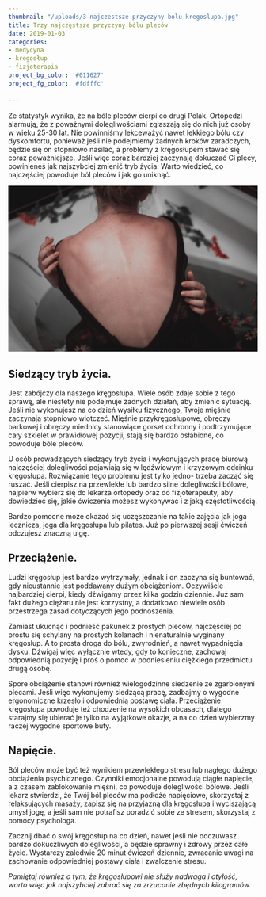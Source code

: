 ```yaml
---
thumbnail: "/uploads/3-najczestsze-przyczyny-bolu-kregoslupa.jpg"
title: Trzy najczęstsze przyczyny bólu pleców
date: 2019-01-03
categories:
- medycyna
- kregosłup
- fizjoterapia
project_bg_color: '#011627'
project_fg_color: '#fdfffc'

---
```


Ze statystyk wynika, że na bóle pleców cierpi co drugi Polak. Ortopedzi alarmują, że z poważnymi dolegliwościami zgłaszają się do nich już osoby w wieku 25-30 lat. Nie powinniśmy lekceważyć nawet lekkiego bólu czy dyskomfortu, ponieważ jeśli nie podejmiemy żadnych kroków zaradczych, będzie się on stopniowo nasilać, a problemy z kręgosłupem stawać się coraz poważniejsze. Jeśli więc coraz bardziej zaczynają dokuczać Ci plecy, powinieneś jak najszybciej zmienić tryb życia. Warto wiedzieć, co najczęściej powoduje ból pleców i jak go uniknąć.

![](/uploads/kobieta-kregoslup-bol-siedzenie.jpg)


## Siedzący tryb życia.
Jest zabójczy dla naszego kręgosłupa. Wiele osób zdaje sobie z tego sprawę, ale niestety nie podejmuje żadnych działań, aby zmienić sytuację. Jeśli nie wykonujesz na co dzień wysiłku fizycznego, Twoje mięśnie zaczynają stopniowo wiotczeć. Mięśnie przykręgosłupowe, obręczy barkowej i obręczy miednicy stanowiące gorset ochronny i podtrzymujące cały szkielet w prawidłowej pozycji, stają się bardzo osłabione, co powoduje bóle pleców. 

U osób prowadzących siedzący tryb życia i wykonujących pracę biurową najczęściej dolegliwości pojawiają się w lędźwiowym i krzyżowym odcinku kręgosłupa.
Rozwiązanie tego problemu jest tylko jedno- trzeba zacząć się ruszać. Jeśli cierpisz na przewlekłe lub bardzo silne dolegliwości bólowe, najpierw wybierz się do lekarza ortopedy oraz do fizjoterapeuty, aby dowiedzieć się, jakie ćwiczenia możesz wykonywać i z jaką częstotliwością.

Bardzo pomocne może okazać się uczęszczanie na takie zajęcia jak joga lecznicza, joga dla kręgosłupa lub pilates. Już po pierwszej sesji ćwiczeń odczujesz znaczną ulgę.

## Przeciążenie.
Ludzi kręgosłup jest bardzo wytrzymały, jednak i on zaczyna się buntować, gdy nieustannie jest poddawany dużym obciążeniom. Oczywiście najbardziej cierpi, kiedy dźwigamy przez kilka godzin dziennie. Już sam fakt dużego ciężaru nie jest korzystny, a dodatkowo niewiele osób przestrzega zasad dotyczących jego podnoszenia. 

Zamiast ukucnąć i podnieść pakunek z prostych pleców, najczęściej po prostu się schylany na prostych kolanach i nienaturalnie wyginany kręgosłup. A to prosta droga do bólu, zwyrodnień, a nawet wypadnięcia dysku. Dźwigaj więc wyłącznie wtedy, gdy to konieczne, zachowaj odpowiednią pozycję i proś o pomoc w podniesieniu ciężkiego przedmiotu drugą osobę.

Spore obciążenie stanowi również wielogodzinne siedzenie ze zgarbionymi plecami. Jeśli więc wykonujemy siedzącą pracę, zadbajmy o wygodne ergonomiczne krzesło i odpowiednią postawę ciała. Przeciążenie kręgosłupa powoduje też chodzenie na wysokich obcasach, dlatego starajmy się ubierać je tylko na wyjątkowe okazje, a na co dzień wybierzmy raczej wygodne sportowe buty.

## Napięcie.
Ból pleców może być też wynikiem przewlekłego stresu lub nagłego dużego obciążenia psychicznego. Czynniki emocjonalne powodują ciągłe napięcie, a z czasem zablokowanie mięśni, co powoduje dolegliwości bólowe. Jeśli lekarz stwierdzi, że Twój ból pleców ma podłoże napięciowe, skorzystaj z relaksujących masaży, zapisz się na przyjazną dla kręgosłupa i wyciszającą umysł jogę, a jeśli sam nie potrafisz poradzić sobie ze stresem, skorzystaj z pomocy psychologa.

Zacznij dbać o swój kręgosłup na co dzień, nawet jeśli nie odczuwasz bardzo dokuczliwych dolegliwości, a będzie sprawny i zdrowy przez całe życie. Wystarczy zaledwie 20 minut ćwiczeń dziennie, zwracanie uwagi na zachowanie odpowiedniej postawy ciała i zwalczenie stresu.

 *Pamiętaj również o tym, że kręgosłupowi nie służy nadwaga i otyłość, warto więc jak najszybciej zabrać się za zrzucanie zbędnych kilogramów.*
